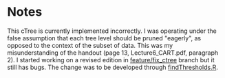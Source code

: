 # Notes

This cTree is currently implemented incorrectly. I was operating under the false assumption that each tree level should be pruned "eagerly", as opposed to the context of the subset of data. This was my misunderstanding of the handout (page 13, Lecture6_CART.pdf, paragraph 2). I started working on a revised edition in [feature/fix_ctree](https://github.com/abarciauskas-bgse/Advanced-Computational-Methods/tree/feature/fix_ctree/PS5) branch but it still has bugs. The change was to be developed through [findThresholds.R](https://github.com/abarciauskas-bgse/Advanced-Computational-Methods/blob/feature/fix_ctree/PS5/findThresholds.R).
